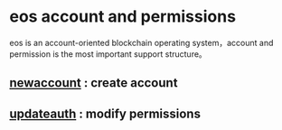 # eos account and permissions

eos is an account-oriented blockchain operating system，account and permission is the most important support structure。


## [newaccount](zh-cn/contract/eosio.bios/newaccount.md) : create account 
## [updateauth](zh-cn/contract/eosio.bios/updateauth.md) : modify permissions
